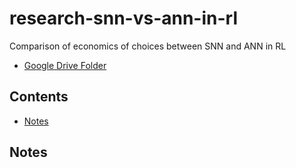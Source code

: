 # research-snn-vs-ann-in-rl
Comparison of economics of choices between SNN and ANN in RL

* [Google Drive Folder](https://drive.google.com/drive/folders/1mg8L234w0UKHV8RTb_CtaCxzJC0KfjkW)

## Contents
* [Notes](#notes)



## <div id='notes'>Notes</div>  


